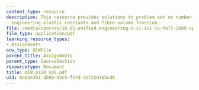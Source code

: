 ```yaml
---
content_type: resource
description: This resource provides solutions to problem set on number of independent
  engineering elastic constants and fibre volume fraction.
file: /media/courses/16-01-unified-engineering-i-ii-iii-iv-fall-2005-spring-2006/0a83e2013b8003c5f57d32725816bcd8_m19_ps14_sol.pdf
file_type: application/pdf
learning_resource_types:
- Assignments
ocw_type: OCWFile
parent_title: Assignments
parent_type: CourseSection
resourcetype: Document
title: m19_ps14_sol.pdf
uid: 0a83e201-3b80-03c5-f57d-32725816bcd8
---
```

